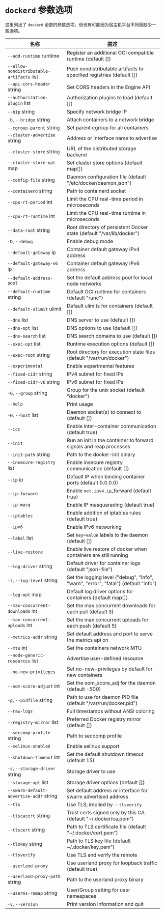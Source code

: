 # `dockerd` 参数选项

这里列出了 `dockerd` 全部的参数选项，但也有可能因为宿主机平台不同而缺少一些选项。

| 名称 | 描述 |
| ---- | ---- |
| `--add-runtime` runtime | Register an additional OCI compatible runtime (default []) |
| `--allow-nondistributable-artifacts` list | Push nondistributable artifacts to specified registries (default []) |
| `--api-cors-header` string | Set CORS headers in the Engine API |
| `--authorization-plugin` list | Authorization plugins to load (default []) |
| `--bip` string | Specify network bridge IP |
| `-b`, `--bridge` string | Attach containers to a network bridge |
| `--cgroup-parent` string | Set parent cgroup for all containers |
| `--cluster-advertise` string | Address or interface name to advertise |
| `--cluster-store` string | URL of the distributed storage backend |
| `--cluster-store-opt` map | Set cluster store options (default map[]) |
| `--config-file` string | Daemon configuration file (default "/etc/docker/daemon.json") |
| `--containerd` string | Path to containerd socket |
| `--cpu-rt-period` int | Limit the CPU real-time period in microseconds |
| `--cpu-rt-runtime` int | Limit the CPU real-time runtime in microseconds |
| `--data-root` string | Root directory of persistent Docker state (default "/var/lib/docker") |
| `-D`, `--debug` | Enable debug mode |
| `--default-gateway` ip | Container default gateway IPv4 address |
| `--default-gateway-v6` ip | Container default gateway IPv6 address |
| `--default-address-pool` | Set the default address pool for local node networks |
| `--default-runtime` string | Default OCI runtime for containers (default "runc") |
| `--default-ulimit` ulimit | Default ulimits for containers (default []) |
| `--dns` list | DNS server to use (default []) |
| `--dns-opt` list | DNS options to use (default []) |
| `--dns-search` list | DNS search domains to use (default []) |
| `--exec-opt` list | Runtime execution options (default []) |
| `--exec-root` string | Root directory for execution state files (default "/var/run/docker") |
| `--experimental` | Enable experimental features |
| `--fixed-cidr` string | IPv4 subnet for fixed IPs |
| `--fixed-cidr-v6` string | IPv6 subnet for fixed IPs |
| `-G`, `--group` string | Group for the unix socket (default "docker") |
| `--help` | Print usage |
| `-H`, `--host` list | Daemon socket(s) to connect to (default []) |
| `--icc` | Enable inter-container communication (default true) |
| `--init` | Run an init in the container to forward signals and reap processes |
| `--init-path` string | Path to the docker-init binary |
| `--insecure-registry` list | Enable insecure registry communication (default []) |
| `--ip` ip | Default IP when binding container ports (default 0.0.0.0) |
| `--ip-forward` | Enable `net.ipv4.ip`_forward (default true) |
| `--ip-masq` | Enable IP masquerading (default true) |
| `--iptables` | Enable addition of iptables rules (default true) |
| `--ipv6` | Enable IPv6 networking |
| `--label` list | Set `key=value` labels to the daemon (default []) |
| `--live-restore` | Enable live restore of docker when containers are still running |
| `--log-driver` string | Default driver for container logs (default "json-file") |
| `-l`, `--log-level` string | Set the logging level ("debug", "info", "warn", "error", "fatal") (default "info") |
| `--log-opt` map | Default log driver options for containers (default map[]) |
| `--max-concurrent-downloads` int | Set the max concurrent downloads for each pull (default 3) |
| `--max-concurrent-uploads` int | Set the max concurrent uploads for each push (default 5) |
| `--metrics-addr` string | Set default address and port to serve the metrics api on |
| `--mtu` int | Set the containers network MTU |
| `--node-generic-resources` list | Advertise user-defined resource |
| `--no-new-privileges` | Set no-new-privileges by default for new containers |
| `--oom-score-adjust` int | Set the oom_score_adj for the daemon (default -500) |
| `-p`, `--pidfile` string | Path to use for daemon PID file (default "/var/run/docker.pid") |
| `--raw-logs` | Full timestamps without ANSI coloring |
| `--registry-mirror` list | Preferred Docker registry mirror (default []) |
| `--seccomp-profile` string | Path to seccomp profile |
| `--selinux-enabled` | Enable selinux support |
| `--shutdown-timeout` int | Set the default shutdown timeout (default 15) |
| `-s`, `--storage-driver` string | Storage driver to use |
| `--storage-opt` list | Storage driver options (default []) |
| `--swarm-default-advertise-addr` string | Set default address or interface for swarm advertised address |
| `--tls` | Use TLS; implied by `--tlsverify` |
| `--tlscacert` string | Trust certs signed only by this CA (default "~/.docker/ca.pem") |
| `--tlscert` string | Path to TLS certificate file (default "~/.docker/cert.pem") |
| `--tlskey` string | Path to TLS key file (default ~/.docker/key.pem") |
| `--tlsverify` | Use TLS and verify the remote |
| `--userland-proxy` | Use userland proxy for loopback traffic (default true) |
| `--userland-proxy-path` string | Path to the userland proxy binary |
| `--userns-remap` string | User/Group setting for user namespaces |
| `-v`, `--version` | Print version information and quit |
